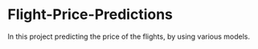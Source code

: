 # Flight-Price-Predictions
In this project predicting the price of the flights, by using various models.
